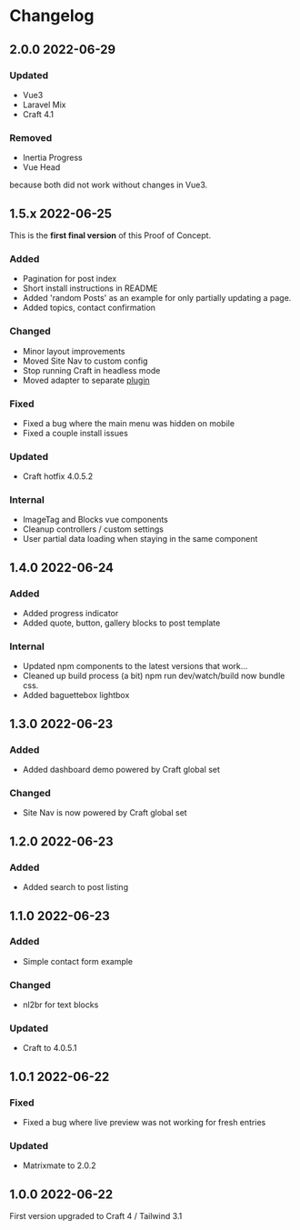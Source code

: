 # Changelog

## 2.0.0 2022-06-29

### Updated

* Vue3 
* Laravel Mix
* Craft 4.1

### Removed

* Inertia Progress
* Vue Head

because both did not work without changes in Vue3.

## 1.5.x 2022-06-25

This is the **first final version** of this Proof of Concept.

### Added

* Pagination for post index
* Short install instructions in README
* Added 'random Posts' as an example for only partially updating a page.
* Added topics, contact confirmation

### Changed

* Minor layout improvements
* Moved Site Nav to custom config
* Stop running Craft in headless mode
* Moved adapter to separate [plugin](https://github.com/wsydney76/inertia)

### Fixed

* Fixed a bug where the main menu was hidden on mobile
* Fixed a couple install issues

### Updated

* Craft hotfix 4.0.5.2

### Internal

* ImageTag and Blocks vue components
* Cleanup controllers / custom settings
* User partial data loading when staying in the same component

## 1.4.0 2022-06-24

### Added

* Added progress indicator
* Added quote, button, gallery blocks to post template

### Internal

* Updated npm components to the latest versions that work...
* Cleaned up build process (a bit) npm run dev/watch/build now bundle css.
* Added baguettebox lightbox

## 1.3.0 2022-06-23

### Added

* Added dashboard demo powered by Craft global set

### Changed

* Site Nav is now powered by Craft global set

## 1.2.0 2022-06-23

### Added

* Added search to post listing

## 1.1.0 2022-06-23

### Added
* Simple contact form example

### Changed
* nl2br for text blocks

### Updated
* Craft to 4.0.5.1

## 1.0.1 2022-06-22

### Fixed

* Fixed a bug where live preview was not working for fresh entries

### Updated
* Matrixmate to 2.0.2

## 1.0.0 2022-06-22

First version upgraded to Craft 4 / Tailwind 3.1
